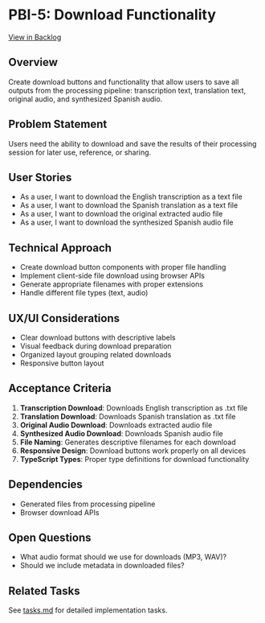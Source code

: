 # PBI-5: Download Functionality

[View in Backlog](../backlog.md#user-content-5)

## Overview

Create download buttons and functionality that allow users to save all outputs from the processing pipeline: transcription text, translation text, original audio, and synthesized Spanish audio.

## Problem Statement

Users need the ability to download and save the results of their processing session for later use, reference, or sharing.

## User Stories

- As a user, I want to download the English transcription as a text file
- As a user, I want to download the Spanish translation as a text file
- As a user, I want to download the original extracted audio file
- As a user, I want to download the synthesized Spanish audio file

## Technical Approach

- Create download button components with proper file handling
- Implement client-side file download using browser APIs
- Generate appropriate filenames with proper extensions
- Handle different file types (text, audio)

## UX/UI Considerations

- Clear download buttons with descriptive labels
- Visual feedback during download preparation
- Organized layout grouping related downloads
- Responsive button layout

## Acceptance Criteria

1. **Transcription Download**: Downloads English transcription as .txt file
2. **Translation Download**: Downloads Spanish translation as .txt file
3. **Original Audio Download**: Downloads extracted audio file
4. **Synthesized Audio Download**: Downloads Spanish audio file
5. **File Naming**: Generates descriptive filenames for each download
6. **Responsive Design**: Download buttons work properly on all devices
7. **TypeScript Types**: Proper type definitions for download functionality

## Dependencies

- Generated files from processing pipeline
- Browser download APIs

## Open Questions

- What audio format should we use for downloads (MP3, WAV)?
- Should we include metadata in downloaded files?

## Related Tasks

See [tasks.md](./tasks.md) for detailed implementation tasks.